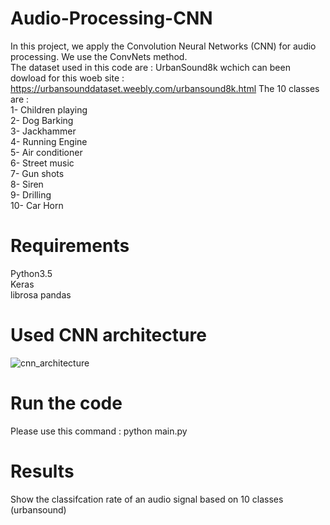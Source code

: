 # Audio-Processing-CNN
In this project, we apply the Convolution Neural Networks (CNN) for audio processing. We use the ConvNets method. <br/>
The dataset used in this code are : UrbanSound8k wchich can been dowload for this woeb site : 
https://urbansounddataset.weebly.com/urbansound8k.html
The 10 classes are : <br/>
					1- Children playing <br/>
					2- Dog Barking <br/>
					3- Jackhammer <br/>
					4- Running  Engine <br/>
					5- Air conditioner <br/>
					6- Street music <br/>
					7- Gun shots <br/>
					8- Siren  <br/>
					9- Drilling <br/>
					10- Car Horn <br/>


# Requirements 

Python3.5 <br/>
Keras <br/>
librosa 
pandas 

# Used CNN architecture 
![cnn_architecture](https://user-images.githubusercontent.com/40611217/50377761-82d30400-0623-11e9-9e96-abfaf0b2532e.png)

# Run the code 
Please use this command : python main.py 

# Results
Show the classifcation rate of an audio signal based on 10 classes (urbansound)


